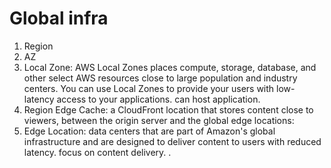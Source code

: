 # Global infra

1. Region
2. AZ
3. Local Zone: AWS Local Zones places compute, storage, database, and other select AWS resources close to large population and industry centers. You can use Local Zones to provide your users with low-latency access to your applications. can host application.
4. Region Edge Cache: a CloudFront location that stores content close to viewers, between the origin server and the global edge locations:
5. Edge Location: data centers that are part of Amazon's global infrastructure and are designed to deliver content to users with reduced latency. focus on content delivery.
   .

